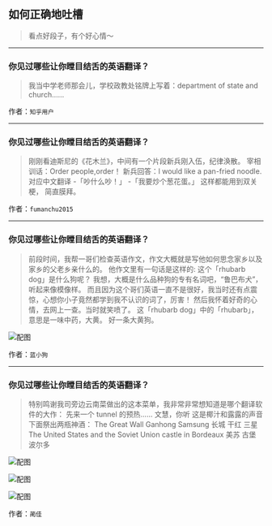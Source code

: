 ## 如何正确地吐槽

> 看点好段子，有个好心情～


 
---

### 你见过哪些让你瞠目结舌的英语翻译？

> 我当中学老师那会儿，学校政教处铭牌上写着：department of state and church……


作者：`知乎用户`

---

### 你见过哪些让你瞠目结舌的英语翻译？

> 刚刚看迪斯尼的《花木兰》，中间有一个片段新兵刚入伍，纪律涣散。
> 宰相训话：Order people,order！
> 新兵回答：l would like a pan-fried noodle.
> 对应中文翻译
> -「吵什么吵！」
> -「我要炒个葱花蛋。」
> 这样都能用到双关梗，
> 简直膜拜。


作者：`fumanchu2015`

---

### 你见过哪些让你瞠目结舌的英语翻译？

> 前段时间，我帮一哥们检查英语作文，作文大概就是写他如何思念家乡以及家乡的父老乡亲什么的。
> 他作文里有一句话是这样的:
> 这个「rhubarb dog」是什么狗呢？
> 我想，大概是什么品种狗的专有名词吧，“鲁巴布犬”，听起来像模像样。
> 而且因为这个哥们英语一直不是很好，我当时还有点震惊，心想你小子竟然都学到我不认识的词了，厉害！
> 然后我怀着好奇的心情，去网上一查。当时就笑喷了。
> 这「rhubarb dog」中的「rhubarb」，意思是一味中药，大黄。
> 好一条大黄狗。



![配图](http://pic1.zhimg.com/70/b38ed72cf1ead6f6758a91cd5d970dec_b.jpg)


作者：`蓝小狗`

---

### 你见过哪些让你瞠目结舌的英语翻译？

> 特别鸣谢我司旁边云南菜做出的这本菜单，我非常非常想知道是哪个翻译软件的大作：
> 先来一个 tunnel 的预热……
> 文慧，你听
> 这是椰汁和露露的声音
> 下面祭出两瓶神酒：
> The Great Wall Ganhong Samsung 长城 干红 三星
> The United States and the Soviet Union castle in Bordeaux 美苏 古堡 波尔多



![配图](http://pic1.zhimg.com/70/8fc00c115ab48ef530df4b85db3642ec_b.jpg)



![配图](http://pic4.zhimg.com/70/8ef215cea57d664e90e2ff6a5800dd73_b.jpg)



![配图](http://pic1.zhimg.com/70/71f390794ca10682d99e8f85c9590b24_b.jpg)


作者：`蔺佳`